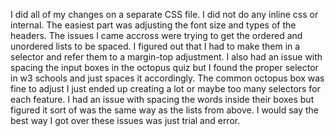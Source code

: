 I did all of my changes on a separate CSS file. I did not do any inline css or internal. The easiest part was adjusting the font size and types of the headers. The issues I came accross were trying to get the ordered and unordered lists to be spaced. I figured out that I had to make them in a selector and refer them to a margin-top adjustment. I also had an issue with spacing the input boxes in the octopus quiz but I found the proper selector in w3 schools and just spaces it accordingly. The common octopus box was fine to adjust I just ended up creating a lot or maybe too many selectors for each feature. I had an issue with spacing the words inside their boxes but figured it sort of was the same way as the lists from above. I would say the best way I got over these issues was just trial and error. 